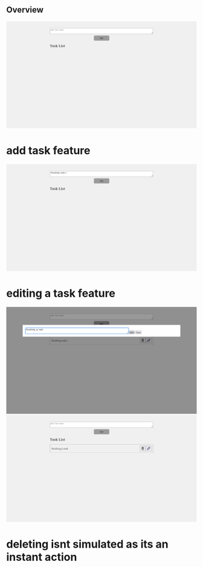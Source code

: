 ## Overview
![alt text](https://github.com/RealMati/A2SV-Web-Tasks/blob/main/task1/images/Screenshot%20from%202024-08-04%2023-21-47.png)

# add task feature
![alt text](https://github.com/RealMati/A2SV-Web-Tasks/blob/main/task1/images/Screenshot%20from%202024-08-04%2023-22-52.png)

# editing a task feature
![alt text](https://github.com/RealMati/A2SV-Web-Tasks/blob/main/task1/images/Screenshot%20from%202024-08-04%2023-23-31.png)
![alt text](https://github.com/RealMati/A2SV-Web-Tasks/blob/main/task1/images/Screenshot%20from%202024-08-04%2023-23-40.png)

# deleting isnt simulated as its an instant action 
